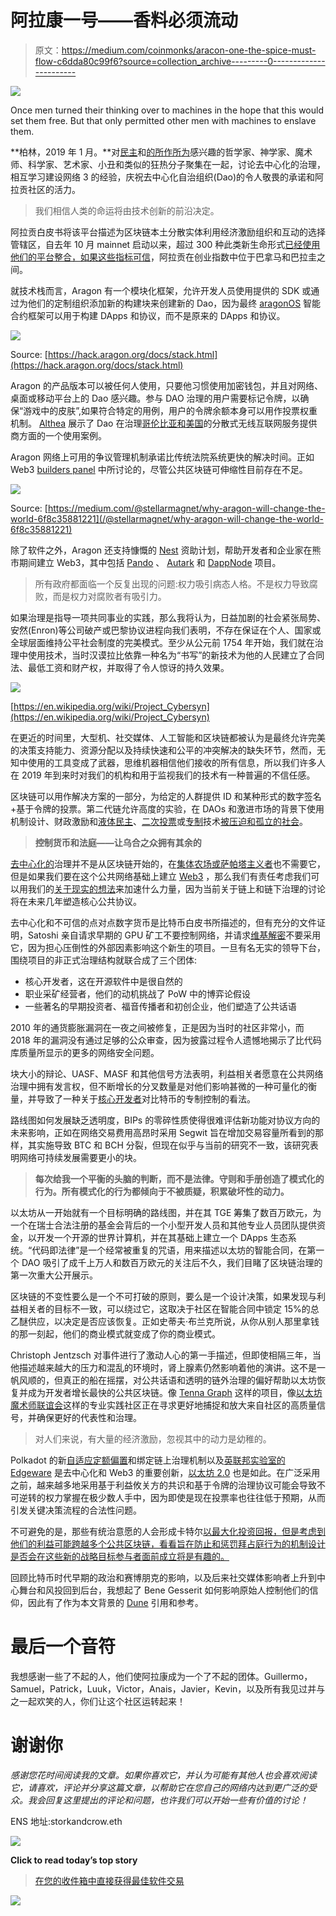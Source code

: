 # 阿拉康一号——香料必须流动

> 原文：<https://medium.com/coinmonks/aracon-one-the-spice-must-flow-c6dda80c99f6?source=collection_archive---------0----------------------->

![](img/d4eaa99eb1c755f5e44f36219b767ea6.png)

Once men turned their thinking over to machines in the hope that this would set them free. But that only permitted other men with machines to enslave them.

**柏林，2019 年 1 月。**对[民主](https://www.youtube.com/watch?v=cDeMzg31T2I)和[的所作所为](http://www.ology.org/principia/body.html)感兴趣的哲学家、神学家、魔术师、科学家、艺术家、小丑和类似的狂热分子聚集在一起，讨论去中心化的治理，相互学习建设网络 3 的经验，庆祝去中心化自治组织(Dao)的令人敬畏的承诺和阿拉贡社区的活力。

> 我们相信人类的命运将由技术创新的前沿决定。

阿拉贡白皮书将该平台描述为区块链本土分散实体利用经济激励组织和互动的选择管辖区，自去年 10 月 mainnet 启动以来，超过 300 种此类新生命形式[已经使用他们的平台整合，如果这些指标](https://youtu.be/k-ZoXV6D4H4?t=2326)[可信](https://youtu.be/Zgov_4BxFEo?t=68)，阿拉贡在创业指数中位于巴拿马和巴拉圭之间。

就技术栈而言，Aragon 有一个模块化框架，允许开发人员使用提供的 SDK 或通过为他们的定制组织添加新的构建块来创建新的 Dao，因为最终 [aragonOS](https://hack.aragon.org/docs/aragonos-intro) 智能合约框架可以用于构建 DApps 和协议，而不是原来的 DApps 和协议。

![](img/53e9dffc74f080050a1e84296c19c178.png)

Source: [https://hack.aragon.org/docs/stack.html](https://hack.aragon.org/docs/stack.html)

Aragon 的产品版本可以被任何人使用，只要他习惯使用加密钱包，并且对网络、桌面或移动平台上的 Dao 感兴趣。参与 DAO 治理的用户需要标记令牌，以确保“游戏中的皮肤”,如果符合特定的用例，用户的令牌余额本身可以用作投票权重机制。 [Althea](https://youtu.be/k-ZoXV6D4H4?t=9567) 展示了 Dao 在治理[哥伦比亚和美国](https://althea.org/medellin)的分散式无线互联网服务提供商方面的一个使用案例。

Aragon 网络上可用的争议管理机制承诺比传统法院系统更快的解决时间。正如 Web3 [builders panel](https://www.youtube.com/watch?v=k-ZoXV6D4H4&feature=youtu.be&t=14682) 中所讨论的，尽管公共区块链可伸缩性目前存在不足。

![](img/9ec9e1db293cd9dd632c48eebb8177f7.png)

Source: [https://medium.com/@stellarmagnet/why-aragon-will-change-the-world-6f8c35881221](/@stellarmagnet/why-aragon-will-change-the-world-6f8c35881221)

除了软件之外，Aragon 还支持慷慨的 [Nest](https://blog.aragon.org/introducing-aragon-nest-1aa8c91c0566/) 资助计划，帮助开发者和企业家在熊市期间建立 Web3，其中包括 [Pando](https://github.com/pandonetwork/pando) 、 [Autark](https://www.autark.xyz/) 和 [DappNode](https://dappnode.io/) 项目。

> 所有政府都面临一个反复出现的问题:权力吸引病态人格。不是权力导致腐败，而是权力对腐败者有吸引力。

如果治理是指导一项共同事业的实践，那么我将认为，日益加剧的社会紧张局势、安然(Enron)等公司破产或巴黎协议进程向我们表明，不存在保证在个人、国家或全球层面维持公平社会制度的完美模式。至少从公元前 1754 年开始，我们就在治理中使用技术，当时汉谟拉比依靠一种名为“书写”的新技术为他的人民建立了合同法、最低工资和财产权，并取得了令人惊讶的持久效果。

![](img/419fddd29036ddaa5c9cd4f1b9eba937.png)

[https://en.wikipedia.org/wiki/Project_Cybersyn](https://en.wikipedia.org/wiki/Project_Cybersyn)

在更近的时间里，大型机、社交媒体、人工智能和区块链都被认为是最终允许完美的决策支持能力、资源分配以及持续快速和公平的冲突解决的缺失环节，然而，无知中使用的工具变成了武器，思维机器相信他们接收的所有信息，所以我们许多人在 2019 年到来时对我们的机构和用于监视我们的技术有一种普遍的不信任感。

区块链可以用作解决方案的一部分，为给定的人群提供 ID 和某种形式的数字签名+基于令牌的投票。第二代链允许高度的实验，在 DAOs 和激进市场的背景下使用机制设计、财政激励和[液体民主](/@memetic007/liquid-democracy-9cf7a4cb7f)、[二次投票](http://ericposner.com/quadratic-voting/)或[专制](https://blog.ethereum.org/2014/08/21/introduction-futarchy/)技术[被压迫和孤立的社会](https://youtu.be/DhMvMTwArXA?t=7149)。

> **控制货币和法庭——让乌合之众拥有其余的**

[去中心化的](/@VitalikButerin/the-meaning-of-decentralization-a0c92b76a274)治理并不是从区块链开始的，在[集体农场或萨帕塔主义者](https://youtu.be/dMcpubfIG-k?t=4457)也不需要它，但是如果我们要在这个公共网络基础上建立 [Web3](https://blog.coinbase.com/understanding-web-3-a-user-controlled-internet-a39c21cf83f3) ，那么我们有责任考虑我们可以用我们的[关于现实的想法](https://en.wikiquote.org/wiki/Principia_Discordia#PSYCHO-METAPHYSICS)来加速什么力量，因为当前关于链上和链下治理的讨论将在未来几年塑造核心公共协议。

去中心化和不可信的点对点数字货币是比特币白皮书所描述的，但有充分的文件证明，Satoshi 亲自请求早期的 GPU 矿工不要控制网络，并请求[维基解密](https://bitcointalk.org/index.php?topic=1735.msg26999#msg26999)不要采用它，因为担心压倒性的外部因素影响这个新生的项目。一旦有名无实的领导下台，围绕项目的非正式治理结构就联合成了三个团体:

*   核心开发者，这在开源软件中是很自然的
*   职业采矿经营者，他们的动机挑战了 PoW 中的博弈论假设
*   一些著名的早期投资者、福音传播者和初创企业，他们塑造了公共话语

2010 年的通货膨胀漏洞在一夜之间被修复，正是因为当时的社区非常小，而 2018 年的漏洞没有通过足够的公众审查，因为披露过程令人遗憾地揭示了比代码库质量所显示的更多的网络安全问题。

块大小的辩论、UASF、MASF 和其他信号方法表明，利益相关者愿意在公共网络治理中拥有发言权，但不断增长的分叉数量是对他们影响甚微的一种可量化的衡量，并导致了一种关于[核心开发者](/@lopp/who-controls-bitcoin-core-c55c0af91b8a)对比特币的专制控制的看法。

路线图如何发展缺乏透明度，BIPs 的零碎性质使得很难评估新功能对协议方向的未来影响，正如在网络交易费用高昂时采用 Segwit 旨在增加交易容量所看到的那样，其实施导致 BTC 和 BCH 分裂，但现在似乎与当前的研究不一致，该研究表明网络可持续发展需要更小的块。

> **每次给我一个平衡的头脑的判断，而不是法律。守则和手册创造了模式化的行为。所有模式化的行为都倾向于不被质疑，积累破坏性的动力。**

以太坊从一开始就有一个目标明确的路线图，并在其 TGE 筹集了数百万欧元，为一个在瑞士合法注册的基金会背后的一个小型开发人员和其他专业人员团队提供资金，以开发一个开源的世界计算机，并在其基础上建立一个 DApps 生态系统。“代码即法律”是一个经常被重复的咒语，用来描述以太坊的智能合同，在第一个 DAO 吸引了成千上万人和数百万欧元的关注后不久，我们目睹了区块链治理的第一次重大公开展示。

区块链的不变性要么是一个不可打破的原则，要么是一个设计决策，如果发现与利益相关者的目标不一致，可以绕过它，这取决于社区在智能合同中锁定 15%的总乙醚供应，以决定是否应该恢复。正如史蒂夫·布兰克所说，从你从别人那里拿钱的那一刻起，他们的商业模式就变成了你的商业模式。

Christoph Jentzsch 对事件进行了激动人心的第一手描述，但即使相隔三年，当他描述越来越大的压力和混乱的环境时，肾上腺素仍然影响着他的演讲。这不是一帆风顺的，但真正的船在摇摆，对公共话语和透明的链外治理的偏好帮助以太坊恢复并成为开发者增长最快的公共区块链。像 [Tenna Graph](https://tennagraph.com/) 这样的项目，像[以太坊魔术师联谊会](https://ethereum-magicians.org/)这样的专业实践社区正在寻求更好地捕捉和放大来自社区的高质量信号，并确保更好的代表性和治理。

> 对人们来说，有大量的经济激励，忽视其中的动力是幼稚的。

Polkadot 的新[自适应定额偏置](https://www.youtube.com/watch?v=dMcpubfIG-k&t=10708s)和绑定链上治理机制以及[英联邦实验室的](/commonwealth-labs/meet-edgeware-25e881e4a37e) [Edgeware](/commonwealth-labs/meet-edgeware-25e881e4a37e) 是去中心化和 Web3 的重要创新，[以太坊 2.0](https://github.com/ethereum/eth2.0-specs) 也是如此。在广泛采用之前，越来越多地采用基于利益攸关方的共识和基于令牌的治理协议可能会导致不可逆转的权力掌握在极少数人手中，因为即使是现在投票率也往往低于预期，从而引发关键决策流程的合法性问题。

不可避免的是，那些有统治意愿的人会形成卡特尔[以最大化投资回报，但是考虑到他们的利益可能跨越多个公共区块链，看看旨在防止和惩罚拜占庭行为的机制设计是否会在这些新的战略目标参与者面前成立将是有趣的。](https://youtu.be/DhMvMTwArXA?t=8828)

回顾比特币时代早期的政治和赛博朋克的影响，以及后来社交媒体影响者上升到中心舞台和风投回到后台，我想起了 Bene Gesserit 如何影响原始人控制他们的信仰，因此有了作为本文背景的 [Dune](https://www.youtube.com/watch?v=1NZiTVPXmNM&list=PLRXGGVBzHLUcHQ7hqlPCBfGOE_keG3HC9) 引用和参考。

# 最后一个音符

我想感谢一些了不起的人，他们使阿拉康成为一个了不起的团体。Guillermo，Samuel，Patrick，Luuk，Victor，Anais，Javier，Kevin，以及所有我见过并与之一起欢笑的人，你们让这个社区运转起来！

# 谢谢你

*感谢您花时间阅读我的文章。如果你喜欢它，并认为可能有其他人也会喜欢阅读它，请喜欢，评论并分享这篇文章，以帮助它在您自己的网络内达到更广泛的受众。我会回复这里提出的评论和问题，也许我们可以开始一些有价值的讨论！*

ENS 地址:storkandcrow.eth

[![](img/449450761cd76f44f9ae574333f9e9af.png)](http://bit.ly/2G71Sp7)

**Click to read today’s top story**

> [在您的收件箱中直接获得最佳软件交易](https://coincodecap.com/?utm_source=coinmonks)

[![](img/7c0b3dfdcbfea594cc0ae7d4f9bf6fcb.png)](https://coincodecap.com/?utm_source=coinmonks)